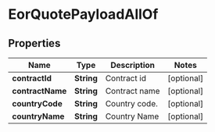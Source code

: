 

# EorQuotePayloadAllOf


## Properties

| Name | Type | Description | Notes |
|------------ | ------------- | ------------- | -------------|
|**contractId** | **String** | Contract id |  [optional] |
|**contractName** | **String** | Contract name |  [optional] |
|**countryCode** | **String** | Country code. |  [optional] |
|**countryName** | **String** | Country Name |  [optional] |



